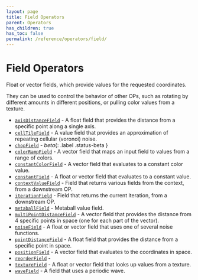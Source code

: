```yaml
---
layout: page
title: Field Operators
parent: Operators
has_children: true
has_toc: false
permalink: /reference/operators/field/
---
```


# Field Operators

Float or vector fields, which provide values for the requested coordinates.

They can be used to control the behavior of other OPs, such as rotating by
different amounts in different positions, or pulling color values from a
texture.

* [`axisDistanceField`](axisDistanceField/) - A float field that provides the distance from a specific point along a single axis.
* [`cellTileField`](cellTileField/) - A value field that provides an approximation of repeating cellular (voronoi) noise.
* [`chopField`](chopField/) -  *beta*{: .label .status-beta }
* [`colorRampField`](colorRampField/) - A vector field that maps an input field to values from a range of colors.
* [`constantColorField`](constantColorField/) - A vector field that evaluates to a constant color value.
* [`constantField`](constantField/) - A float or vector field that evaluates to a constant value.
* [`contextValueField`](contextValueField/) - Field that returns various fields from the context, from a downstream OP.
* [`iterationField`](iterationField/) - Field that returns the current iteration, from a downstream OP.
* [`metaballField`](metaballField/) - Metaball value field.
* [`multiPointDistanceField`](multiPointDistanceField/) - A vector field that provides the distance from 4 specific points in space (one for each part of the vector).
* [`noiseField`](noiseField/) - A float or vector field that uses one of several noise functions.
* [`pointDistanceField`](pointDistanceField/) - A float field that provides the distance from a specific point in space.
* [`positionField`](positionField/) - A vector field that evaluates to the coordinates in space.
* [`reorderField`](reorderField/) - 
* [`textureField`](textureField/) - A float or vector field that looks up values from a texture.
* [`waveField`](waveField/) - A field that uses a periodic wave.
